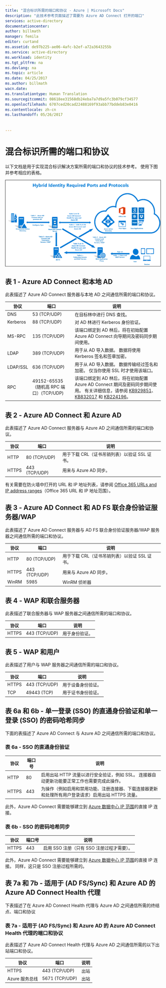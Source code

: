 ```yaml
---
title: "混合标识所需的端口和协议 - Azure | Microsoft Docs"
description: "此技术参考页面描述了需要为 Azure AD Connect 打开的端口"
services: active-directory
documentationcenter: 
author: billmath
manager: femila
editor: curtand
ms.assetid: de97b225-ae06-4afc-b2ef-a72a3643255b
ms.service: active-directory
ms.workload: identity
ms.tgt_pltfrm: na
ms.devlang: na
ms.topic: article
ms.date: 04/25/2017
ms.author: billmath
wacn.date: 
ms.translationtype: Human Translation
ms.sourcegitcommit: 08618ee31568db24eba7a7d9a5fc3b079cf34577
ms.openlocfilehash: 6707ced20cad22488169f93abb77bddeb83e0416
ms.contentlocale: zh-cn
ms.lasthandoff: 05/26/2017


---
```

# <a name="hybrid-identity-required-ports-and-protocols"></a>混合标识所需的端口和协议
以下文档是用于实现混合标识解决方案所需的端口和协议的技术参考。 使用下图并参考相应的表格。

![什么是 Azure AD Connect](./media/active-directory-aadconnect-ports/required3.png)

## <a name="table-1---azure-ad-connect-and-on-premises-ad"></a>表 1 - Azure AD Connect 和本地 AD
此表描述了 Azure AD Connect 服务器与本地 AD 之间通信所需的端口和协议。

| 协议 | 端口 | 说明 |
| --- | --- | --- |
| DNS |53 (TCP/UDP) |在目标林中进行 DNS 查找。 |
| Kerberos |88 (TCP/UDP) |对 AD 林进行 Kerberos 身份验证。 |
| MS-RPC |135 (TCP/UDP) |该端口绑定到 AD 林后，将在初始配置 Azure AD Connect 向导期间及密码同步期间使用。 |
| LDAP |389 (TCP/UDP) |用于从 AD 导入数据。 数据将使用 Kerberos 签名和签章加密。 |
| LDAP/SSL |636 (TCP/UDP) |用于从 AD 导入数据。 数据传输经过签名和加密。 仅当你使用 SSL 时才使用该端口。 |
| RPC |49152-65535（随机高 RPC 端口）(TCP/UDP) |该端口绑定到 AD 林后，将在初始配置 Azure AD Connect 期间及密码同步期间使用。 有关详细信息，请参阅 [KB929851](https://support.microsoft.com/zh-cn/kb/929851)、[KB832017](https://support.microsoft.com/zh-cn/kb/832017) 和 [KB224196](https://support.microsoft.com/zh-cn/kb/224196)。 |

## <a name="table-2---azure-ad-connect-and-azure-ad"></a>表 2 - Azure AD Connect 和 Azure AD
此表描述了 Azure AD Connect 服务器与 Azure AD 之间通信所需的端口和协议。

| 协议 | 端口 | 说明 |
| --- | --- | --- |
| HTTP |80 (TCP/UDP) |用于下载 CRL（证书吊销列表）以验证 SSL 证书。 |
| HTTPS |443 (TCP/UDP) |用来与 Azure AD 同步。 |

有关需要在防火墙中打开的 URL 和 IP 地址列表，请参阅 [Office 365 URLs and IP address ranges](https://support.office.com/article/Office-365-URLs-and-IP-address-ranges-8548a211-3fe7-47cb-abb1-355ea5aa88a2)（Office 365 URL 和 IP 地址范围）。

## <a name="table-3---azure-ad-connect-and-ad-fs-federation-serverswap"></a>表 3 - Azure AD Connect 和 AD FS 联合身份验证服务器/WAP
此表描述了 Azure AD Connect 服务器与 AD FS 联合身份验证服务器/WAP 服务器之间通信所需的端口和协议。  

| 协议 | 端口 | 说明 |
| --- | --- | --- |
| HTTP |80 (TCP/UDP) |用于下载 CRL（证书吊销列表）以验证 SSL 证书。 |
| HTTPS |443 (TCP/UDP) |用来与 Azure AD 同步。 |
| WinRM |5985 |WinRM 侦听器 |

## <a name="table-4---wap-and-federation-servers"></a>表 4 - WAP 和联合服务器
此表描述了联合服务器与 WAP 服务器之间通信所需的端口和协议。

| 协议 | 端口 | 说明 |
| --- | --- | --- |
| HTTPS |443 (TCP/UDP) |用于身份验证。 |

## <a name="table-5---wap-and-users"></a>表 5 - WAP 和用户
此表描述了用户与 WAP 服务器之间通信所需的端口和协议。

| 协议 | 端口 | 说明 |
| --- | --- | --- |
| HTTPS |443 (TCP/UDP) |用于设备身份验证。 |
| TCP |49443 (TCP) |用于证书身份验证。 |

## <a name="table-6a--6b---pass-through-authentication-with-single-sign-on-sso-and-password-hash-sync-with-single-sign-on-sso"></a>表 6a 和 6b - 单一登录 (SSO) 的直通身份验证和单一登录 (SSO) 的密码哈希同步
下面的表描述了 Azure AD Connect 与 Azure AD 之间通信所需的端口和协议。

### <a name="table-6a---pass-through-authentication-with-sso"></a>表 6a - SSO 的直通身份验证
|协议|端口号|说明
| --- | --- | ---
|HTTP|80|启用出站 HTTP 流量以进行安全验证，例如 SSL。 连接器自动更新功能要正常工作也需要完成此操作。
|HTTPS|443|    为操作（例如启用和禁用功能、注册连接器、下载连接器更新和处理所有用户登录请求）启用出站 HTTPS 流量。

此外，Azure AD Connect 需要能够建立到 [Azure 数据中心 IP 范围](https://www.microsoft.com/en-us/download/details.aspx?id=42064)的直接 IP 连接。

### <a name="table-6b---password-hash-sync-with-sso"></a>表 6b - SSO 的密码哈希同步

|协议|端口号|说明
| --- | --- | ---
|HTTPS|443|    启用 SSO 注册（只有 SSO 注册过程才需要）。

此外，Azure AD Connect 需要能够建立到 [Azure 数据中心 IP 范围](https://www.microsoft.com/en-us/download/details.aspx?id=42064)的直接 IP 连接。 同样，这只是 SSO 注册过程所需的。

## <a name="table-7a--7b---azure-ad-connect-health-agent-for-ad-fssync-and-azure-ad"></a>表 7a 和 7b - 适用于 (AD FS/Sync) 和 Azure AD 的 Azure AD Connect Health 代理
下表描述了在 Azure AD Connect Health 代理与 Azure AD 之间通信所需的终结点、端口和协议

### <a name="table-7a---ports-and-protocols-for-azure-ad-connect-health-agent-for-ad-fssync-and-azure-ad"></a>表 7a - 适用于 (AD FS/Sync) 和 Azure AD 的 Azure AD Connect Health 代理的端口和协议
此表描述了 Azure AD Connect Health 代理与 Azure AD 之间通信所需的以下出站端口和协议。  

| 协议 | 端口 | 说明 |
| --- | --- | --- |
| HTTPS |443 (TCP/UDP) |出站 |
| Azure 服务总线 |5671 (TCP/UDP) |出站 |

